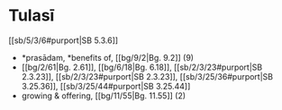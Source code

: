 # Tulasī

[[sb/5/3/6#purport|SB 5.3.6]]

* *prasādam, *benefits of, [[bg/9/2|Bg. 9.2]] (9)
*  [[bg/2/61|Bg. 2.61]], [[bg/6/18|Bg. 6.18]], [[sb/2/3/23#purport|SB 2.3.23]], [[sb/2/3/23#purport|SB 2.3.23]], [[sb/3/25/36#purport|SB 3.25.36]], [[sb/3/25/44#purport|SB 3.25.44]]
* growing & offering, [[bg/11/55|Bg. 11.55]] (2)
